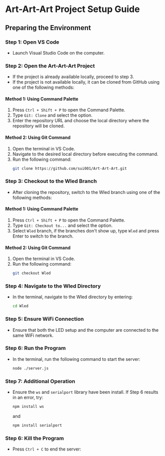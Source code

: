
# Art-Art-Art Project Setup Guide

## Preparing the Environment

### Step 1: Open VS Code
- Launch Visual Studio Code on the computer.

### Step 2: Open the Art-Art-Art Project
- If the project is already available locally, proceed to step 3.
- If the project is not available locally, it can be cloned from GitHub using one of the following methods:

#### Method 1: Using Command Palette
1. Press `Ctrl + Shift + P` to open the Command Palette.
2. Type `Git: Clone` and select the option.
3. Enter the repository URL and choose the local directory where the repository will be cloned.

#### Method 2: Using Git Command
1. Open the terminal in VS Code.
2. Navigate to the desired local directory before executing the command.
3. Run the following command:
   ```bash
   git clone https://github.com/sui001/Art-Art-Art.git
   ```
   


### Step 3: Checkout to the Wled Branch
- After cloning the repository, switch to the Wled branch using one of the following methods:

#### Method 1: Using Command Palette
1. Press `Ctrl + Shift + P` to open the Command Palette.
2. Type `Git: Checkout to...` and select the option.
3. Select  `Wled` branch, if the branches don't show up, type `Wled` and press Enter to switch to the branch.

#### Method 2: Using Git Command
1. Open the terminal in VS Code.
2. Run the following command:
   ```bash
   git checkout Wled
   ```

### Step 4: Navigate to the Wled Directory
- In the terminal, navigate to the Wled directory by entering:
   ```bash
   cd Wled
   ```

### Step 5: Ensure WiFi Connection
- Ensure that both the LED setup and the computer are connected to the same WiFi network.

### Step 6: Run the Program
- In the terminal, run the following command to start the server:
   ```bash
   node ./server.js
   ```
### Step 7: Additional Operation
- Ensure the `ws` and `serialport` library have been install. If Step 6 results in an error, try:  
   ```bash
   npm install ws
   ```
   and 
   ```bash
   npm install serialport
   ```
### Step 6: Kill the Program
-  Press `Ctrl + C` to end the server:
   
